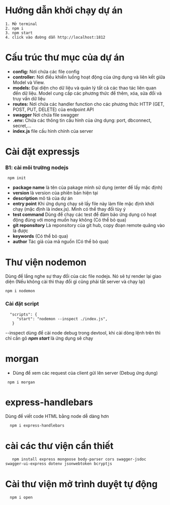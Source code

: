 # Hướng dẫn khởi chạy dự án

 ```
 1. Mở terminal
 2. npm i
 3. npm start
 4. click vào đường dẫn http://localhost:1812
 ```

# Cấu trúc thư mục của dự án
 -  **config:** Nơi chứa các file config
 - **controller:** Nơi điều khiển luồng hoạt động của ứng dụng và liên kết giữa Model và View.
 - **models:** Đại diện cho dữ liệu và quản lý tất cả các thao tác liên quan đến dữ liệu. Model cung cấp các phương thức để thêm, xóa, sửa đổi và truy vấn dữ liệu 
 - **routes:** Nơi chứa các handler function cho các phương thức HTTP (GET, POST, PUT, DELETE) của endpoint API
 - **swagger** Nơi chứa file swagger
 - **.env:** Chứa các thông tin cấu hình của ứng dụng: port, dbconnect, secret,...
 - **index.js** file cấu hình chính của server


# Cài đặt expressjs
 ### B1: cài môi trường nodejs
 ```
  npm init
 ``` 
 - **package name** là tên của pakage mình sử dụng (enter để lấy mặc định)
 - **version** là version của phiên bản hiện tại
 - **description** mô tả của dự án
 - **entry point** Khi ứng dụng chạy sẽ lấy file này làm file mặc định khởi chạy (mặc định là index.js). Mình có thể thay đổi tùy ý
 - **test command** Dùng để chạy các test để đảm bảo ứng dụng có hoạt động đúng với mong muốn hay không (Có thể bỏ qua)
 - **git reponsitory** Là reponsitory của git hub, copy đoạn remote quăng vào là được
 - **keywords** (Có thể bỏ qua)
 - **author** Tác giả của mã nguồn (Có thể bỏ qua)

 # Thư viện nodemon
 Dùng để lắng nghe sự thay đổi của các file nodejs. Nó sẽ tự render lại giao diện (Nếu không cài thì thay đổi gì cũng phải tắt server và chạy lại)

 ```
 npm i nodemon
 ```

 ### Cài đặt script
 
 ```
   "scripts": {
      "start": "nodemon --inspect ./index.js",
    }
 ```
  --inspect dùng để cài node debug trong devtool, khi cài dòng lệnh trên thì chỉ cần gõ ***npm start*** là ứng dụng sẽ chạy

  # morgan
  - Dùng để xem các request của client gửi lên server (Debug ứng dụng)
  ```
   npm i morgan
  ```
  # express-handlebars
  Dùng để viết code HTML bằng node dễ dàng hơn
  ```
    npm i express-handlebars
  ```
  # cài các thư viện cần thiết

  ```
     npm install express mongoose body-parser cors swagger-jsdoc swagger-ui-express dotenv jsonwebtoken bcryptjs

  ```
  # Cài thư viện mở trình duyệt tự động

  ```
    npm i open
  ```